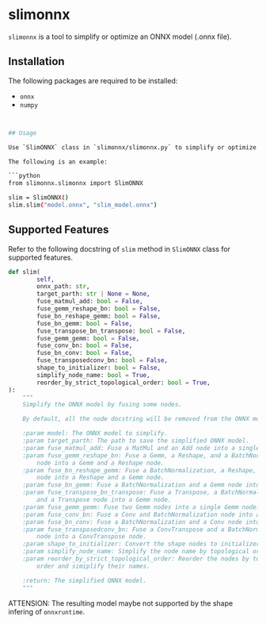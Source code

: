 # slimonnx

`slimonnx` is a tool to simplify or optimize an ONNX model (.onnx file).

## Installation

The following packages are required to be installed:

- `onnx`
- `numpy`

```bash


## Usage

Use `SlimONNX` class in `slimonnx/slimonnx.py` to simplify or optimize an ONNX model.

The following is an example:

```python
from slimonnx.slimonnx import SlimONNX

slim = SlimONNX()
slim.slim("model.onnx", "slim_model.onnx")
```

## Supported Features

Refer to the following docstring of `slim` method in `SlimONNX` class for supported features.

```python
def slim(
        self,
        onnx_path: str,
        target_parth: str | None = None,
        fuse_matmul_add: bool = False,
        fuse_gemm_reshape_bn: bool = False,
        fuse_bn_reshape_gemm: bool = False,
        fuse_bn_gemm: bool = False,
        fuse_transpose_bn_transpose: bool = False,
        fuse_gemm_gemm: bool = False,
        fuse_conv_bn: bool = False,
        fuse_bn_conv: bool = False,
        fuse_transposedconv_bn: bool = False,
        shape_to_initializer: bool = False,
        simplify_node_name: bool = True,
        reorder_by_strict_topological_order: bool = True,
):
    """
    Simplify the ONNX model by fusing some nodes.

    By default, all the node docstring will be removed from the ONNX model.

    :param model: The ONNX model to simplify.
    :param target_parth: The path to save the simplified ONNX model.
    :param fuse_matmul_add: Fuse a MatMul and an Add node into a single Gemm node.
    :param fuse_gemm_reshape_bn: Fuse a Gemm, a Reshape, and a BatchNormalization
        node into a Gemm and a Reshape node.
    :param fuse_bn_reshape_gemm: Fuse a BatchNormalization, a Reshape, and a Gemm
        node into a Reshape and a Gemm node.
    :param fuse_bn_gemm: Fuse a BatchNormalization and a Gemm node into a Gemm node.
    :param fuse_transpose_bn_transpose: Fuse a Transpose, a BatchNormalization,
        and a Transpose node into a Gemm node.
    :param fuse_gemm_gemm: Fuse two Gemm nodes into a single Gemm node.
    :param fuse_conv_bn: Fuse a Conv and BatchNormalization node into a Conv node.
    :param fuse_bn_conv: Fuse a BatchNormalization and a Conv node into a Conv node.
    :param fuse_transposedconv_bn: Fuse a ConvTranspose and a BatchNormalization
        node into a ConvTranspose node.
    :param shape_to_initializer: Convert the shape nodes to initializers.
    :param simplify_node_name: Simplify the node name by topological order.
    :param reorder_by_strict_topological_order: Reorder the nodes by topological
        order and simiplify their names.

    :return: The simplified ONNX model.
    """
```

ATTENSION: The resulting model maybe not supported by the shape infering of `onnxruntime`.
